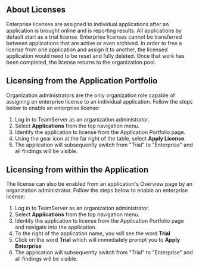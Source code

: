 <!--
title: "Licensing An Application"
description: "Instructions for applying an enterprise license to a trial application."
tags: "user applications TeamServer licensing"
-->

## About Licenses
Enterprise licenses are assigned to individual applications after an application is brought online and is reporting results. All applications by default start as a trial license. Enterprise licenses cannot be transferred between applications that are active or even archived. In order to free a license from one application and assign it to another, the licensed application would need to be reset and fully deleted. Once that work has been completed, the license returns to the organization pool.

## Licensing from the Application Portfolio
Organization administrators are the only organization role capable of assigning an enterprise license to an individual application. Follow the steps below to enable an enterprise license: 

1. Log in to TeamServer as an organization administrator.
2. Select **Applications** from the top navigation menu.
3. Identify the application to license from the Application Portfolio page.
4. Using the gear icon at the far right of the table, select **Apply License**.
5. The application will subsequently switch from "Trial" to "Enterprise" and all findings will be visible.

## Licensing from within the Application
The license can also be enabled from an application's Overview page by an organization administrator. Follow the steps below to enable an enterprise license:

1. Log in to TeamServer as an organization administrator.
2. Select **Applications** from the top navigation menu.
3. Identify the application to license from the Application Portfolio page and navigate into the application.
4. To the right of the application name, you will see the word **Trial**
5. Click on the word **Trial** which will immediately prompt you to **Apply Enterprise**
6. The application will subsequently switch from "Trial" to "Enterprise" and all findings will be visible.
